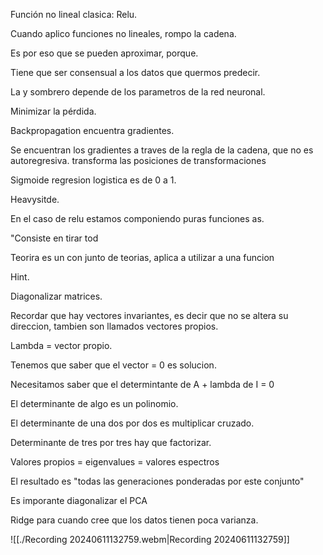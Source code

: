
Función no lineal clasica: Relu.

Cuando aplico funciones no lineales, rompo la cadena.

Es por eso que se pueden aproximar, porque.

Tiene que ser consensual a los datos que quermos predecir.

La y sombrero depende de los parametros de la red neuronal.

Minimizar la pérdida.

Backpropagation encuentra gradientes.

Se encuentran los gradientes a traves de la regla de la cadena, que no es autoregresiva. transforma las posiciones de transformaciones 

Sigmoide regresion logistica es de 0 a 1.

Heavysitde.

En el caso de relu estamos componiendo puras funciones as.

"Consiste en tirar tod

Teorira es un con junto de teorias, aplica a utilizar a una funcion

Hint.

Diagonalizar matrices.

Recordar que hay vectores invariantes, es decir que no se altera su direccion, tambien son llamados vectores propios.

Lambda = vector propio.

Tenemos que saber que el vector = 0 es solucion.

Necesitamos saber que el determintante de A + lambda de I = 0

El determinante de algo es un polinomio.

El determinante de una dos por dos es multiplicar cruzado.

Determinante de tres por tres hay que factorizar.

Valores propios = eigenvalues = valores espectros

El resultado es "todas las generaciones ponderadas por este conjunto"

Es imporante diagonalizar el PCA

Ridge para cuando cree que los datos tienen poca varianza.


![[./Recording 20240611132759.webm|Recording 20240611132759]]


